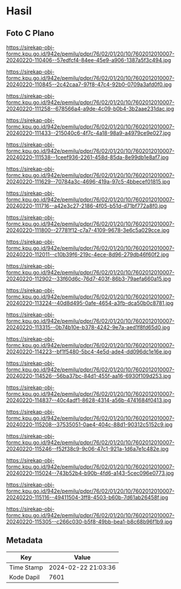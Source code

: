 # Hasil

## Foto C Plano

https://sirekap-obj-formc.kpu.go.id/942e/pemilu/pdpr/76/02/01/20/10/7602012010007-20240220-110406--57edfcf4-84ee-45e9-a906-1387a5f3c494.jpg

https://sirekap-obj-formc.kpu.go.id/942e/pemilu/pdpr/76/02/01/20/10/7602012010007-20240220-110845--2c42caa7-97f8-47c4-92b0-0709a3afd0f0.jpg

https://sirekap-obj-formc.kpu.go.id/942e/pemilu/pdpr/76/02/01/20/10/7602012010007-20240220-111258--678566a4-a9de-4c09-b0b4-3b2aae231dac.jpg

https://sirekap-obj-formc.kpu.go.id/942e/pemilu/pdpr/76/02/01/20/10/7602012010007-20240220-111433--215040c6-4f7c-4a18-98a9-a4979ce9e027.jpg

https://sirekap-obj-formc.kpu.go.id/942e/pemilu/pdpr/76/02/01/20/10/7602012010007-20240220-111538--1ceef936-2261-458d-85da-8e99db1e8af7.jpg

https://sirekap-obj-formc.kpu.go.id/942e/pemilu/pdpr/76/02/01/20/10/7602012010007-20240220-111629--70784a3c-4696-419a-97c5-4bbecef01815.jpg

https://sirekap-obj-formc.kpu.go.id/942e/pemilu/pdpr/76/02/01/20/10/7602012010007-20240220-111716--a42e3c27-2186-4f05-b51d-d71bf772a8f0.jpg

https://sirekap-obj-formc.kpu.go.id/942e/pemilu/pdpr/76/02/01/20/10/7602012010007-20240220-111800--27781f12-c7a7-4109-9678-3e6c5a029cce.jpg

https://sirekap-obj-formc.kpu.go.id/942e/pemilu/pdpr/76/02/01/20/10/7602012010007-20240220-112011--c10b39f6-219c-4ece-8d96-279db46f60f2.jpg

https://sirekap-obj-formc.kpu.go.id/942e/pemilu/pdpr/76/02/01/20/10/7602012010007-20240220-112902--33f60d6c-76d7-403f-86b3-79aefa660a15.jpg

https://sirekap-obj-formc.kpu.go.id/942e/pemilu/pdpr/76/02/01/20/10/7602012010007-20240220-113224--40d8d495-0afe-4654-a3fb-dca50b0c8781.jpg

https://sirekap-obj-formc.kpu.go.id/942e/pemilu/pdpr/76/02/01/20/10/7602012010007-20240220-113315--0b74b10e-b378-4242-9e7a-aed1f8fd65d0.jpg

https://sirekap-obj-formc.kpu.go.id/942e/pemilu/pdpr/76/02/01/20/10/7602012010007-20240220-114223--bf1f5480-5bc4-4e5d-ade4-dd096dc1e16e.jpg

https://sirekap-obj-formc.kpu.go.id/942e/pemilu/pdpr/76/02/01/20/10/7602012010007-20240220-114526--56ba37bc-84d1-455f-aa16-6930f109d253.jpg

https://sirekap-obj-formc.kpu.go.id/942e/pemilu/pdpr/76/02/01/20/10/7602012010007-20240220-114837--40c4adf1-8628-4314-a56b-4741684f0413.jpg

https://sirekap-obj-formc.kpu.go.id/942e/pemilu/pdpr/76/02/01/20/10/7602012010007-20240220-115208--37535051-0ae4-404c-88d1-90312c5152c9.jpg

https://sirekap-obj-formc.kpu.go.id/942e/pemilu/pdpr/76/02/01/20/10/7602012010007-20240220-115246--f52f38c9-9c06-47c1-921a-1d6a7e1c482e.jpg

https://sirekap-obj-formc.kpu.go.id/942e/pemilu/pdpr/76/02/01/20/10/7602012010007-20240220-115024--743b52b4-b90b-4fd6-a143-5cec096e0773.jpg

https://sirekap-obj-formc.kpu.go.id/942e/pemilu/pdpr/76/02/01/20/10/7602012010007-20240220-115116--49411504-3ff8-4503-b60b-7d61ab26458f.jpg

https://sirekap-obj-formc.kpu.go.id/942e/pemilu/pdpr/76/02/01/20/10/7602012010007-20240220-115305--c266c030-b5f8-49bb-bea1-b8c68b96f1b9.jpg


## Metadata

| Key        | Value               |
| ---------- | ------------------- |
| Time Stamp | 2024-02-22 21:03:36 |
| Kode Dapil | 7601                |



